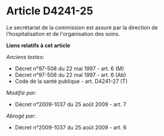 # Article D4241-25

Le secrétariat de la commission est assuré par la direction de l'hospitalisation et de l'organisation des soins.

**Liens relatifs à cet article**

_Anciens textes_:

  - Décret n°97-508 du 22 mai 1997 - art. 6 (M)
  - Décret n°97-508 du 22 mai 1997 - art. 6 (Ab)
  - Code de la santé publique - art. D4241-27 (T)

_Modifié par_:

  - Décret n°2009-1037 du 25 août 2009 - art. 7

_Abrogé par_:

  - Décret n°2009-1037 du 25 août 2009 - art. 6
